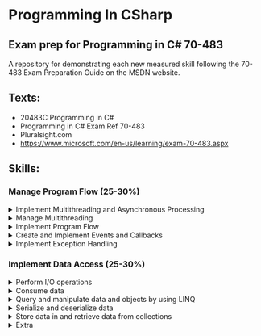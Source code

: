 # Programming In CSharp
## Exam prep for Programming in C# 70-483
A repository for demonstrating each new measured skill following the 70-483 Exam Preparation Guide on the MSDN website.
## Texts: 
  - 20483C Programming in C\#
  - Programming in C# Exam Ref 70-483
  - Pluralsight.com
  - https://www.microsoft.com/en-us/learning/exam-70-483.aspx


## Skills:
### Manage Program Flow (25-30%)
<details><summary>Implement Multithreading and Asynchronous Processing</summary>
<p>

- [X] Use the Task Parallel library, including Parallel.Invoke/ForEach/For, Tasks (usingTaskParallelLibrary.cs)
- [ ] Parallel LINQ
- [ ] Create Continuation Tasks
- [ ] Spawn threads by using ThreadPool
- [ ] Unblock the UI
- [ ] Use async and await keywords
- [ ] Manage data by using concurrent collections

</p>
</details>
<details><summary>Manage Multithreading</summary>
<p>
  
- [ ] Synchronize resources
- [ ] Implement locking
- [ ] Cancel a long-running task
- [ ] Implement thread-safe methods to handle race conditions

</p>
</details>
<details><summary>Implement Program Flow</summary>
<p>
  
- [ ] Iterate across collection and array items
- [ ] Program decisions by using switch statements, if/then, and operators
- [ ] Evaluate expressions

</p>
</details>
<details><summary>Create and Implement Events and Callbacks</summary>
<p>
  
- [ ] Create event handlers
- [ ] Subscribe to and unsubscribe from events
- [ ] Use built-in delegate types to create events
- [ ] Create delegates
- [ ] Lambda expressions
- [ ] Anonymous methods

</p>
</details>
<details><summary>Implement Exception Handling</summary>
<p>
  
- [ ] Handle exception types, including SQL exceptions, network exceptions, communication exceptions, network timeout exceptions 
- [ ] use catch statements
- [ ] use base class of an exception
- [ ] implement try-catchfinally blocks
- [ ] throw exceptions
- [ ] rethrow an exception 
- [ ] create custom exceptions
- [ ] handle inner exceptions
- [ ] handle aggregate exception

</p>
</details>


### Implement Data Access (25-30%)
<details><summary>Perform I/O operations</summary>
<p>

- [ ] Read and write files and streams
- [ ] Read and write from the network by using classes in the System.Net namespace
- [ ] Implement asynchronous I/O operations

</p>
</details>

<details><summary>Consume data</summary>
<p>

- [ ] Retrieve data from a database
- [ ] Update data in a database
- [ ] Consume JSON and XML data 
- [ ] Retrieve data by using web services

</p>
</details>
<details><summary>Query and manipulate data and objects by using LINQ</summary>
<p>

- [ ] Query data by using operators, including projection, join, group, take, skip, aggregate
- [ ] Create method based LINQ queries
- [ ] Query data by using query comprehension syntax
- [ ] Select data by using anonymous types
- [ ] Force execution of a query
- [ ] Read, filter, create, and modify data structures by using LINQ to XML

</p>
</details>
<details><summary>Serialize and deserialize data</summary>
<p>

###### Serialize and deserialize data by using: 

- [ ] Binary serialization 
- [ ] Custom serialization
- [ ] XML Serializer 
- [ ] JSON Serializer
- [ ] Data Contract Serializer

</p>
</details>
<details><summary>Store data in and retrieve data from collections</summary>
<p>

- [ ] Store and retrieve data by using dictionaries, arrays, lists, sets, and queues
- [ ] Choose a collection type 
- [ ] Initialize a collection
- [ ] Add and remove items from a collection
- [ ] Use typed vs. non-typed collections
- [ ] Implement custom collections
- [ ] Implement collection interfaces

</p>
</details>
<details><summary>Extra</summary>
<p>
  
###### Pluralsight
- [X] Define custom LINQ operator (CustomLinqOperator.cs)
- [ ] Funcs and Actions

</p>
</details>















